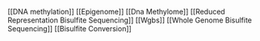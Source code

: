 [[DNA methylation]]
[[Epigenome]]
[[Dna Methylome]]
[[Reduced Representation Bisulfite Sequencing]]
[[Wgbs]]
[[Whole Genome Bisulfite Sequencing]]
[[Bisulfite Conversion]]

